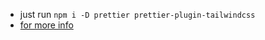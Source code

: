- just run `npm i -D prettier prettier-plugin-tailwindcss`
- [for more info](https://tailwindcss.com/blog/automatic-class-sorting-with-prettier)
